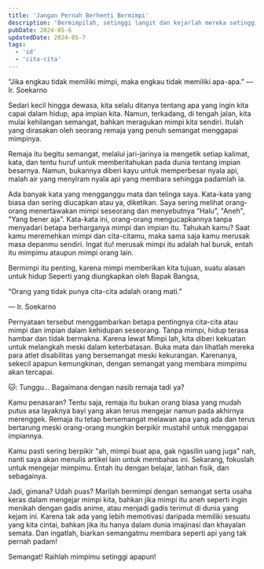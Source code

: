 ```yaml
---
title: 'Jangan Pernah Berhenti Bermimpi'
description: 'Bermimpilah, setinggi langit dan kejarlah mereka setinggi dan seaneh apapun itu'
pubDate: 2024-05-6
updatedDate: 2024-05-7
tags:
  - 'id'
  - 'cita-cita'
---
```


<div class="q">
	“Jika engkau tidak memiliki mimpi, maka engkau tidak memiliki apa-apa.”
	<span>—Ir. Soekarno</span>
</div>

Sedari kecil hingga dewasa, kita selalu ditanya tentang apa yang ingin kita capai dalam hidup, apa impian kita.
Namun, terkadang, di tengah jalan, kita mulai kehilangan semangat, bahkan meragukan mimpi kita sendiri.
Itulah yang dirasakan oleh seorang remaja yang penuh semangat menggapai mimpinya.

Remaja itu begitu semangat, melalui jari-jarinya ia mengetik setiap kalimat, kata, dan tentu huruf untuk memberitahukan pada dunia tentang impian besarnya.
Namun, bukannya diberi kayu untuk memperbesar nyala api, malah air yang menyiram nyala api yang membara sehingga padamlah ia.

Ada banyak kata yang mengganggu mata dan telinga saya. Kata-kata yang biasa dan sering diucapkan atau ya, diketikan.
Saya sering melihat orang-orang menertawakan mimpi seseorang dan menyebutnya “Halu”, "Aneh", "Yang bener aja".
Kata-kata ini, orang-orang mengucapkannya tanpa menyadari betapa berharganya mimpi dan impian itu.
Tahukah kamu? Saat kamu meremehkan mimpi dan cita-citamu, maka sama saja kamu merusak masa depanmu sendiri.
Ingat itu! merusak mimpi itu adalah hal buruk, entah itu mimpimu ataupun mimpi orang lain.

Bermimpi itu penting, karena mimpi memberikan kita tujuan, suatu alasan untuk hidup
Seperti yang diungkapkan oleh Bapak Bangsa,

“Orang yang tidak punya cita-cita adalah orang mati.”

— Ir. Soekarno

Pernyataan tersebut menggambarkan betapa pentingnya cita-cita atau mimpi dan impian dalam kehidupan seseorang.
Tanpa mimpi, hidup terasa hambar dan tidak bermakna.
Karena lewat Mimpi lah, kita diberi kekuatan untuk melangkah meski dalam keterbatasan.
Buka mata dan lihatlah mereka para atlet disabilitas yang bersemangat meski kekurangan.
Karenanya, sekecil apapun kemungkinan, dengan semangat yang membara mimpimu akan tercapai.

🐱: Tunggu... Bagaimana dengan nasib remaja tadi ya?

Kamu penasaran? Tentu saja, remaja itu bukan orang biasa yang mudah putus asa layaknya bayi yang akan terus mengejar namun pada akhirnya merenggek.
Remaja itu tetap bersemangat melawan apa yang ada dan terus bertarung meski orang-orang mungkin berpikir mustahil untuk menggapai impiannya.

Kamu pasti sering berpikir "ah, mimpi buat apa, gak ngasilin uang juga" nah, nanti saya akan menulis artikel lain untuk membahas ini. Sekarang, fokuslah untuk mengejar mimpimu. Entah itu dengan belajar, latihan fisik, dan sebagainya.

Jadi, gimana? Udah puas? Marilah bermimpi dengan semangat serta usaha keras dalam mengejar mimpi kita, bahkan jika mimpi itu aneh seperti ingin menikah dengan gadis anime, atau menjadi gadis terimut di dunia yang kejam ini.
Karena tak ada yang lebih memotivasi daripada memiliki sesuatu yang kita cintai, bahkan jika itu hanya dalam dunia imajinasi dan khayalan semata.
Dan ingatlah, biarkan semangatmu membara seperti api yang tak pernah padam!

Semangat! Raihlah mimpimu setinggi apapun!
